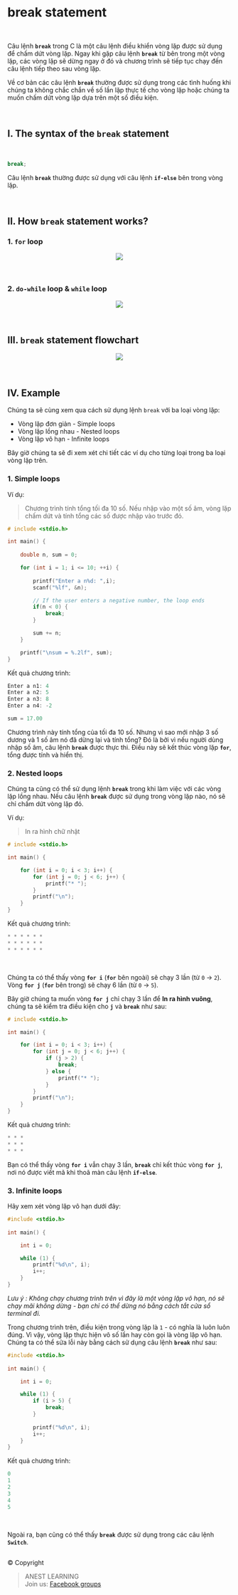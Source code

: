 # break statement

<br />

Câu lệnh **`break`** trong C là một câu lệnh điều khiển vòng lặp được sử dụng để chấm dứt vòng lặp. Ngay khi gặp câu lệnh **`break`** từ bên trong một vòng lặp, các vòng lặp sẽ dừng ngay ở đó và chương trình sẽ tiếp tục chạy đến câu lệnh tiếp theo sau vòng lặp.


Về cơ bản các câu lệnh **`break`** thường được sử dụng trong các tình huống khi chúng ta không chắc chắn về số lần lặp thực tế cho vòng lặp hoặc chúng ta muốn chấm dứt vòng lặp dựa trên một số điều kiện.

<br />

## I. The syntax of the `break` statement

<br />

```c
break;
```

Câu lệnh **`break`** thường được sử dụng với câu lệnh **`if-else`** bên trong vòng lặp.

<br />

## II. How `break` statement works?

### 1. `for` loop

<p align="center">
  <img src="https://github.com/AnestLearning/Course-C-Fundamentals/blob/master/Images/c-break-statement-works-1.jpg">
</p>

<br />

### 2. `do-while` loop & `while` loop

<p align="center">
  <img src="https://github.com/AnestLearning/Course-C-Fundamentals/blob/master/Images/c-break-statement-works-2.jpg">
</p>

<br />

## III. `break` statement flowchart

<p align="center">
  <img src="https://github.com/AnestLearning/Course-C-Fundamentals/blob/master/Images/c-break-statement-flowchart.jpg">
</p>

<br />

## IV. Example

Chúng ta sẽ cùng xem qua cách sử dụng lệnh `break` với ba loại vòng lặp:

- Vòng lặp đơn giản - Simple loops
- Vòng lặp lồng nhau - Nested loops
- Vòng lặp vô hạn - Infinite loops

Bây giờ chúng ta sẽ đi xem xét chi tiết các ví dụ cho từng loại trong ba loại vòng lặp trên.

### 1. Simple loops

Ví dụ:
> Chương trình tính tổng tối đa 10 số. Nếu nhập vào một số âm, vòng lặp chấm dứt và tính tổng các số được nhập vào trước đó.

```c
# include <stdio.h>

int main() {
	
    double n, sum = 0;

    for (int i = 1; i <= 10; ++i) {
    	
        printf("Enter a n%d: ",i);
        scanf("%lf", &n);

        // If the user enters a negative number, the loop ends
        if(n < 0) {
            break;
        }

        sum += n;
    }

    printf("\nsum = %.2lf", sum);
}
```

Kết quả chương trình:
```c
Enter a n1: 4
Enter a n2: 5
Enter a n3: 8
Enter a n4: -2

sum = 17.00
```

Chương trình này tính tổng của tối đa 10 số. Nhưng vì sao mới nhập 3 số dương và 1 số âm nó đã dừng lại và tính tổng? Đó là bởi vì nếu người dùng nhập số âm, câu lệnh **`break`** được thực thi. Điều này sẽ kết thúc vòng lặp **`for`**, tổng được tính và hiển thị.


### 2. Nested loops

Chúng ta cũng có thể sử dụng lệnh **`break`** trong khi làm việc với các vòng lặp lồng nhau. Nếu câu lệnh **`break`** được sử dụng trong vòng lặp nào, nó sẽ chỉ chấm dứt vòng lặp đó.

Ví dụ:
> In ra hình chữ nhật

```c
# include <stdio.h>

int main() { 

    for (int i = 0; i < 3; i++) { 
        for (int j = 0; j < 6; j++) { 
            printf("* "); 
        } 
        printf("\n");
    }
} 
```

Kết quả chương trình:
```c
* * * * * *
* * * * * *
* * * * * *
```

<br />

Chúng ta có thể thấy vòng **`for i`** (**`for`** bên ngoài) sẽ chạy 3 lần (từ `0` → `2`). Vòng **`for j`** (**`for`** bên trong) sẽ chạy 6 lần (từ `0` → `5`).

Bây giờ chúng ta muốn vòng **`for j`** chỉ chạy 3 lần để **In ra hình vuông**, chúng ta sẽ kiểm tra điều kiện cho **`j`** và **`break`** như sau:

```c
# include <stdio.h>

int main() { 

    for (int i = 0; i < 3; i++) { 
        for (int j = 0; j < 6; j++) { 
            if (j > 2) {
                break; 
            } else {
                printf("* "); 
            }
        } 
        printf("\n");
    }
} 
```

Kết quả chương trình:
```c
* * *
* * *
* * *
```

Bạn có thể thấy vòng **`for i`** vẫn chạy 3 lần, **`break`** chỉ kết thúc vòng **`for j`**, nơi nó được viết mã khi thoã màn câu lệnh **`if-else`**.


### 3. Infinite loops

Hãy xem xét vòng lặp vô hạn dưới đây:

```c
#include <stdio.h> 
  
int main() { 

    int i = 0; 

    while (1) { 
        printf("%d\n", i); 
        i++; 
    } 
} 
```

_Lưu ý : Không chạy chương trình trên vì đây là một vòng lặp vô hạn, nó sẽ chạy mãi không dừng - bạn chỉ có thể dừng nó bằng cách tắt cửa sổ terminal đi._

Trong chương trình trên, điều kiện trong vòng lặp là `1` - có nghĩa là luôn luôn đúng. Vì vậy, vòng lặp thực hiện vô số lần hay còn gọi là vòng lặp vô hạn. Chúng ta có thể sửa lỗi này bằng cách sử dụng câu lệnh **`break`** như sau:

```c
#include <stdio.h> 
  
int main() { 

    int i = 0; 

    while (1) {
    	if (i > 5) {
            break; 
        } 
        
        printf("%d\n", i); 
        i++; 
    } 
} 
```

Kết quả chương trình:
```c
0
1
2
3
4
5
```

<br />

Ngoài ra, bạn cũng có thể thấy **`break`** được sử dụng trong các câu lệnh **`Switch`**.


##  

© Copyright
> ANEST LEARNING  
> Join us: [Facebook groups](https://www.facebook.com/groups/anest.learning/)
